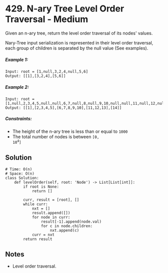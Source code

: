 # 429. N-ary Tree Level Order Traversal - Medium

Given an n-ary tree, return the level order traversal of its nodes' values.

Nary-Tree input serialization is represented in their level order traversal, each group of children is separated by the null value (See examples).

##### Example 1:

```
Input: root = [1,null,3,2,4,null,5,6]
Output: [[1],[3,2,4],[5,6]]
```

##### Example 2:

```
Input: root = [1,null,2,3,4,5,null,null,6,7,null,8,null,9,10,null,null,11,null,12,null,13,null,null,14]
Output: [[1],[2,3,4,5],[6,7,8,9,10],[11,12,13],[14]]
```

##### Constraints:

- The height of the n-ary tree is less than or equal to `1000`
- The total number of nodes is between <code>[0, 10<sup>4</sup>]</code>

## Solution

```
# Time: O(n)
# Space: O(n)
class Solution:
    def levelOrder(self, root: 'Node') -> List[List[int]]:
        if root is None:
            return []

        curr, result = [root], []
        while curr:
            nxt = []
            result.append([])
            for node in curr:
                result[-1].append(node.val)
                for c in node.children:
                    nxt.append(c)
            curr = nxt
        return result
```

## Notes
- Level order traversal.